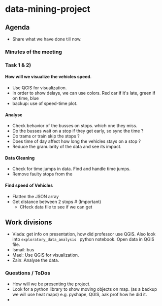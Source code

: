 # data-mining-project

## Agenda
- Share what we have done till now.

### Minutes of the meeting 
### Task 1 & 2) 
#### How will we visualize the vehicles speed.
 - Use QGIS for visualization.
 - In order to show delays, we can use colors. Red car if it's late, green if on time, blue
 - backup: use of speed-time plot.

#### Analyse
- Check behavior of the busses on stops. which one they miss.
- Do the busses wait on a stop if they get early, so sync the time ?
- Do trams or train skip the stops ? 
- Does time of day affect how long the vehicles stays on a stop ?
- Reduce the granularity of the data and see its impact.

#### Data Cleaning
- Check for time jumps in data. Find and handle time jumps.
- Remove faulty stops from the 

#### Find speed of Vehicles
- Flatten the JSON array
- Get distance between 2 stops   # (Important)
  - CHeck data file to see if we can get 

## Work divisions
- Vlada: get info on presentation, how did professor use QGIS. Also look into 
`exploratory_data_analysis ` python notebook. Open data in QGIS file.
- Ismail: bus 
- Mael: Use QGIS for visualization.
- Zain: Analyse the data.


### Questions / ToDos
- How will we be presenting the project.
- Look for a python library to show moving objects on map. (as a backup we will use 
heat maps) e.g. pyshape, QGIS, aak prof how he did it.
- 